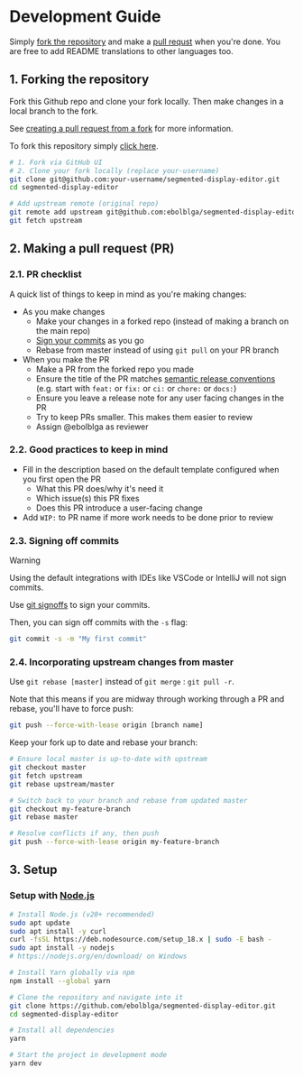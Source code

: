 # Development Guide

Simply [fork the repository](#1-forking-the-repository) and make a [pull requst](#2-making-a-pull-request-pr) when you're done. You are free to add README translations to other languages too.

## 1. Forking the repository

Fork this Github repo and clone your fork locally. Then make changes in a local branch to the fork.

See [creating a pull request from a fork](https://docs.github.com/en/github/collaborating-with-pull-requests/proposing-changes-to-your-work-with-pull-requests/creating-a-pull-request-from-a-fork) for more information.

To fork this repository simply [click here](https://github.com/ebolblga/segmented-display-editor/fork).

```bash
# 1. Fork via GitHub UI
# 2. Clone your fork locally (replace your-username)
git clone git@github.com:your-username/segmented-display-editor.git
cd segmented-display-editor

# Add upstream remote (original repo)
git remote add upstream git@github.com:ebolblga/segmented-display-editor.git
git fetch upstream
```

## 2. Making a pull request (PR)

### 2.1. PR checklist

A quick list of things to keep in mind as you're making changes:

- As you make changes
    - Make your changes in a forked repo (instead of making a branch on the main repo)
    - [Sign your commits](#23-signing-off-commits) as you go
    - Rebase from master instead of using `git pull` on your PR branch
- When you make the PR
    - Make a PR from the forked repo you made
    - Ensure the title of the PR matches [semantic release conventions](https://gist.github.com/qoomon/5dfcdf8eec66a051ecd85625518cfd13) (e.g. start with `feat:` or `fix:` or `ci:` or `chore:` or `docs:`)
    - Ensure you leave a release note for any user facing changes in the PR
    - Try to keep PRs smaller. This makes them easier to review
    - Assign @ebolblga as reviewer

### 2.2. Good practices to keep in mind

- Fill in the description based on the default template configured when you first open the PR
    - What this PR does/why it's need it
    - Which issue(s) this PR fixes
    - Does this PR introduce a user-facing change
- Add `WIP:` to PR name if more work needs to be done prior to review

### 2.3. Signing off commits

> [!WARNING]
> Using the default integrations with IDEs like VSCode or IntelliJ will not sign commits.

Use [git signoffs](https://docs.github.com/en/github/authenticating-to-github/managing-commit-signature-verification) to sign your commits.

Then, you can sign off commits with the `-s` flag:

```bash
git commit -s -m "My first commit"
```

### 2.4. Incorporating upstream changes from master

Use `git rebase [master]` instead of `git merge` : `git pull -r`.

Note that this means if you are midway through working through a PR and rebase, you'll have to force push:

```bash
git push --force-with-lease origin [branch name]
```

Keep your fork up to date and rebase your branch:

```bash
# Ensure local master is up-to-date with upstream
git checkout master
git fetch upstream
git rebase upstream/master

# Switch back to your branch and rebase from updated master
git checkout my-feature-branch
git rebase master

# Resolve conflicts if any, then push
git push --force-with-lease origin my-feature-branch
```

## 3. Setup

### Setup with [Node.js](https://nodejs.org/en/)

```bash
# Install Node.js (v20+ recommended)
sudo apt update
sudo apt install -y curl
curl -fsSL https://deb.nodesource.com/setup_18.x | sudo -E bash -
sudo apt install -y nodejs
# https://nodejs.org/en/download/ on Windows

# Install Yarn globally via npm
npm install --global yarn

# Clone the repository and navigate into it
git clone https://github.com/ebolblga/segmented-display-editor.git
cd segmented-display-editor

# Install all dependencies
yarn

# Start the project in development mode
yarn dev
```

